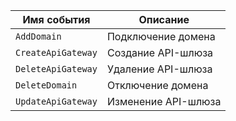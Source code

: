 Имя события | Описание
--- | ---
`AddDomain` | Подключение домена
`CreateApiGateway` | Создание API-шлюза
`DeleteApiGateway` | Удаление API-шлюза
`DeleteDomain` | Отключение домена
`UpdateApiGateway` | Изменение API-шлюза